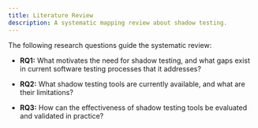 ```yaml
---
title: Literature Review 
description: A systematic mapping review about shadow testing.
---
```


The following research questions guide the systematic review:

* **RQ1:** What motivates the need for shadow testing, and what gaps exist in current software testing processes that it addresses?

* **RQ2:** What shadow testing tools are currently available, and what are their limitations?

* **RQ3:** How can the effectiveness of shadow testing tools be evaluated and validated in practice?